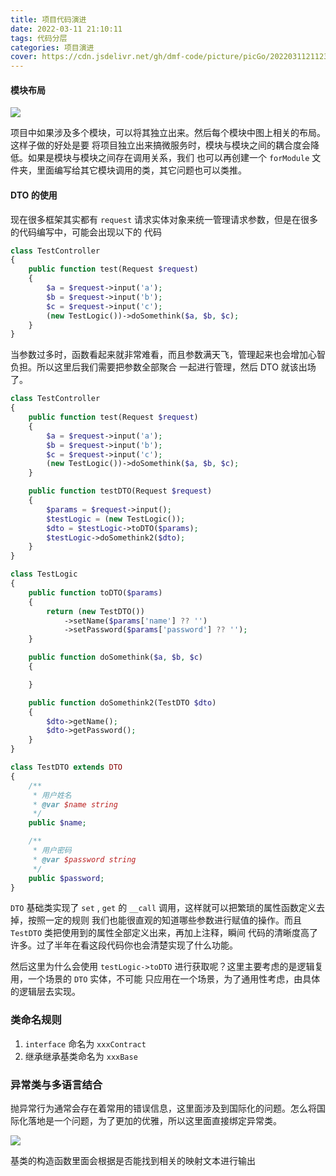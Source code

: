 ```yaml
---
title: 项目代码演进
date: 2022-03-11 21:10:11
tags: 代码分层
categories: 项目演进
cover: https://cdn.jsdelivr.net/gh/dmf-code/picture/picGo/20220311211230.png
---
```


#### 模块布局

![](https://cdn.jsdelivr.net/gh/dmf-code/picture/picGo/20220312150405.png)

项目中如果涉及多个模块，可以将其独立出来。然后每个模块中图上相关的布局。这样子做的好处是要
将项目独立出来搞微服务时，模块与模块之间的耦合度会降低。如果是模块与模块之间存在调用关系，我们
也可以再创建一个 `forModule` 文件夹，里面编写给其它模块调用的类，其它问题也可以类推。

#### DTO 的使用

现在很多框架其实都有 `request` 请求实体对象来统一管理请求参数，但是在很多的代码编写中，可能会出现以下的
代码

```php
class TestController
{
    public function test(Request $request)
    {
        $a = $request->input('a');
        $b = $request->input('b');
        $c = $request->input('c');
        (new TestLogic())->doSomethink($a, $b, $c);
    }
}

```

当参数过多时，函数看起来就非常难看，而且参数满天飞，管理起来也会增加心智负担。所以这里后我们需要把参数全部聚合
一起进行管理，然后 DTO 就该出场了。

```php
class TestController
{
    public function test(Request $request)
    {
        $a = $request->input('a');
        $b = $request->input('b');
        $c = $request->input('c');
        (new TestLogic())->doSomethink($a, $b, $c);
    }

    public function testDTO(Request $request)
    {
        $params = $request->input();
        $testLogic = (new TestLogic());
        $dto = $testLogic->toDTO($params);
        $testLogic->doSomethink2($dto);
    }
}

class TestLogic
{
    public function toDTO($params)
    {
        return (new TestDTO())
            ->setName($params['name'] ?? '')
            ->setPassword($params['password'] ?? '');
    }

    public function doSomethink($a, $b, $c)
    {

    }

    public function doSomethink2(TestDTO $dto)
    {
        $dto->getName();
        $dto->getPassword();
    }
}

class TestDTO extends DTO
{
    /**
     * 用户姓名
     * @var $name string
     */
    public $name;

    /**
     * 用户密码
     * @var $password string
     */
    public $password;
}

```

`DTO` 基础类实现了 `set` , `get` 的 `__call` 调用，这样就可以把繁琐的属性函数定义去掉，按照一定的规则
我们也能很直观的知道哪些参数进行赋值的操作。而且 `TestDTO` 类把使用到的属性全部定义出来，再加上注释，瞬间
代码的清晰度高了许多。过了半年在看这段代码你也会清楚实现了什么功能。

然后这里为什么会使用 `testLogic->toDTO` 进行获取呢？这里主要考虑的是逻辑复用，一个场景的 `DTO` 实体，不可能
只应用在一个场景，为了通用性考虑，由具体的逻辑层去实现。

### 类命名规则

1. `interface` 命名为 `xxxContract`
2. 继承继承基类命名为 `xxxBase`

### 异常类与多语言结合

抛异常行为通常会存在着常用的错误信息，这里面涉及到国际化的问题。怎么将国际化落地是一个问题，为了更加的优雅，所以这里面直接绑定异常类。

![](https://cdn.jsdelivr.net/gh/dmf-code/picture/picGo/20220728104249.png)

基类的构造函数里面会根据是否能找到相关的映射文本进行输出
